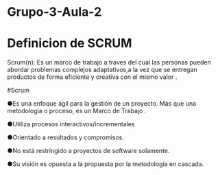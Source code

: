 # Grupo-3-Aula-2

# Definicion de SCRUM  

Scrum(n): Es un marco de trabajo a traves del cual las personas pueden abordar  problemas complejos 
adaptativos,a la vez que se entregan productos de forma eficiente  y creativa con el mismo valor .

#Scrum

●Es una enfoque ágil para la gestión de un proyecto. Más que una
metodología o proceso, es un Marco de Trabajo .

●Utiliza procesos interactivos/incrementales

●Orientado a resultados y compromisos.

●No está restringido a proyectos de software solamente.

●Su visión es opuesta a la propuesta por la metodología en
cascada.
